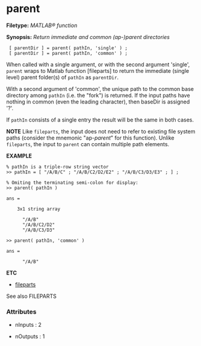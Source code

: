 # parent

**Filetype:** _MATLAB&reg; function_

**Synopsis:** _Return immediate and common (ap-)parent directories_

     
     [ parentDir ] = parent( pathIn, 'single' ) ;
     [ parentDir ] = parent( pathIn, 'common' ) ;

When called with a single argument, or with the second argument 'single',
`parent` wraps to Matlab function [fileparts] to return the immediate (single level)
parent folder(s) of `pathIn` as `parentDir`.

With a second argument of 'common', the unique path to the common base
directory among `pathIn` (i.e. the "fork") is returned. If the input paths
have nothing in common (even the leading character), then baseDir is assigned
'?'.

If `pathIn` consists of a single entry the result will be the same in both cases.

**NOTE** Like `fileparts`, the input does not need to refer to existing
file system paths (consider the mnemonic "ap-*parent*" for this function).
Unlike `fileparts`, the input to `parent` can contain multiple path elements.

__EXAMPLE__
```
% pathIn is a triple-row string vector
>> pathIn = [ "/A/B/C" ; "/A/B/C2/D2/E2" ; "/A/B/C3/D3/E3" ; ] ;

% Omiting the terminating semi-colon for display:
>> parent( pathIn )

ans =

    3x1 string array

      "/A/B"
      "/A/B/C2/D2"
      "/A/B/C3/D3"

>> parent( pathIn, 'common' )

ans =

      "/A/B"

```
__ETC__
- [fileparts](https://www.mathworks.com/help/matlab/ref/fileparts.html)

See also
FILEPARTS


### Attributes


- nInputs : 2

- nOutputs : 1

